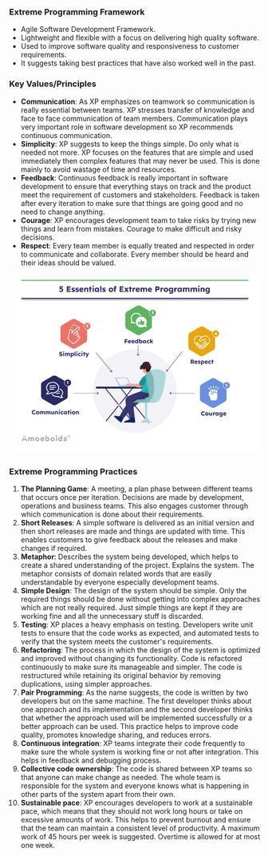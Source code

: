### Extreme Programming Framework

- Agile Software Development Framework.
- Lightweight and flexible with a focus on delivering high quality software.
- Used to improve software quality and responsiveness to customer requirements.
- It suggests taking best practices that have also worked well in the past.

### Key Values/Principles

- **Communication**: As XP emphasizes on teamwork so communication is really essential between teams. XP stresses transfer of knowledge and face to face communication of team members. Communication plays very important role in software development so XP recommends continuous communication.
- **Simplicity**: XP suggests to keep the things simple. Do only what is needed not more. XP focuses on the features that are simple and used immediately then complex features that may never be used. This is done mainly to avoid wastage of time and resources.
- **Feedback**: Continuous feedback is really important in software development to ensure that everything stays on track and the product meet the requirement of customers and stakeholders. Feedback is taken after every iteration to make sure that things are going good and no need to change anything.
- **Courage**: XP encourages development team to take risks by trying new things and learn from mistakes. Courage to make difficult and risky decisions.
- **Respect**:  Every team member is equally treated and respected in order to communicate and collaborate. Every member should be heard and their ideas should be valued.

<img src="../Images/5-Essentials-of-Extreme-Programming-infographic.jpg" style="zoom:140%;" />

### Extreme Programming Practices

1. **The Planning Game**: A meeting, a plan phase between different teams that occurs once per iteration. Decisions are made by development, operations and business teams. This also engages customer through which communication is done about their requirements. 
2. **Short Releases**: A simple software is delivered as an initial version and then short releases are made and things are updated with time. This enables customers to give feedback about the releases and make changes if required.
3. **Metaphor**: Describes the system being developed, which helps to create a shared understanding of the project. Explains the system. The metaphor consists of domain related words that are easily understandable by everyone especially development teams.
4. **Simple Design**: The design of the system should be simple. Only the required things should be done without getting into complex approaches which are not really required. Just simple things are kept if they are working fine and all the unnecessary stuff is discarded.
5. **Testing**: XP places a heavy emphasis on testing. Developers write unit tests to ensure that the code works as expected, and automated tests to verify that the system meets the customer's requirements.
6. **Refactoring**: The process in which the design of the system is optimized and improved without changing its functionality. Code is refactored continuously to make sure its manageable and simpler. The code is restructured while retaining its original behavior by removing duplications, using simpler approaches.
7. **Pair Programming**: As the name suggests, the code is written by two developers but on the same machine. The first developer thinks about one approach and its implementation and the second developer thinks that whether the approach used will be implemented successfully or a better approach can be used. This practice helps to improve code quality, promotes knowledge sharing, and reduces errors.
8. **Continuous integration**: XP teams integrate their code frequently to make sure the whole system is working fine or not after integration. This helps in feedback and debugging process. 
9. **Collective code ownership**: The code is shared between XP teams so that anyone can make change as needed. The whole team is responsible for the system and everyone knows what is happening in other parts of the system apart from their own.
10. **Sustainable pace**: XP encourages developers to work at a sustainable pace, which means that they should not work long hours or take on excessive amounts of work. This helps to prevent burnout and ensure that the team can maintain a consistent level of productivity. A maximum work of 45 hours per week is suggested. Overtime is allowed for at most one week.
